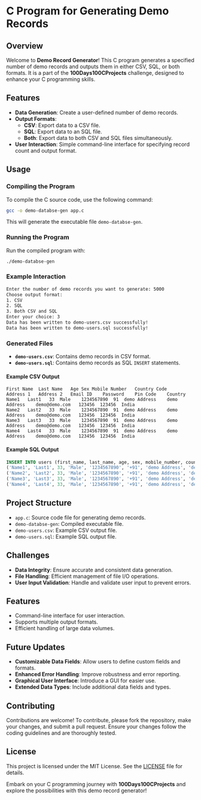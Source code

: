 # C Program for Generating Demo Records

## Overview

Welcome to **Demo Record Generator**! This C program generates a specified number of demo records and outputs them in either CSV, SQL, or both formats. It is a part of the **100Days100CProjects** challenge, designed to enhance your C programming skills.

## Features

- **Data Generation**: Create a user-defined number of demo records.
- **Output Formats**:
  - **CSV**: Export data to a CSV file.
  - **SQL**: Export data to an SQL file.
  - **Both**: Export data to both CSV and SQL files simultaneously.
- **User Interaction**: Simple command-line interface for specifying record count and output format.

## Usage

### Compiling the Program

To compile the C source code, use the following command:

```bash
gcc -o demo-databse-gen app.c
```

This will generate the executable file `demo-databse-gen`.

### Running the Program

Run the compiled program with:

```bash
./demo-databse-gen
```

### Example Interaction

```bash
Enter the number of demo records you want to generate: 5000
Choose output format:
1. CSV
2. SQL
3. Both CSV and SQL  
Enter your choice: 3 
Data has been written to demo-users.csv successfully!
Data has been written to demo-users.sql successfully!
```

### Generated Files

- **`demo-users.csv`**: Contains demo records in CSV format.
- **`demo-users.sql`**: Contains demo records as SQL `INSERT` statements.

#### Example CSV Output

```plaintext
First Name	Last Name	Age	Sex	Mobile Number	Country Code	Address 1	Address 2	Email ID	Password	Pin Code	Country
Name1	Last1	33	Male	1234567890	91	demo Address	demo Address	demo@demo.com	123456	123456	India
Name2	Last2	33	Male	1234567890	91	demo Address	demo Address	demo@demo.com	123456	123456	India
Name3	Last3	33	Male	1234567890	91	demo Address	demo Address	demo@demo.com	123456	123456	India
Name4	Last4	33	Male	1234567890	91	demo Address	demo Address	demo@demo.com	123456	123456	India
```

#### Example SQL Output

```sql
INSERT INTO users (first_name, last_name, age, sex, mobile_number, country_code, address1, address2, email, password, pin_code, country) VALUES
('Name1', 'Last1', 33, 'Male', '1234567890', '+91', 'demo Address', 'demo Address', 'demo@demo.com', '123456', '123456', 'India'),
('Name2', 'Last2', 33, 'Male', '1234567890', '+91', 'demo Address', 'demo Address', 'demo@demo.com', '123456', '123456', 'India'),
('Name3', 'Last3', 33, 'Male', '1234567890', '+91', 'demo Address', 'demo Address', 'demo@demo.com', '123456', '123456', 'India'),
('Name4', 'Last4', 33, 'Male', '1234567890', '+91', 'demo Address', 'demo Address', 'demo@demo.com', '123456', '123456', 'India');
```

## Project Structure

- `app.c`: Source code file for generating demo records.
- `demo-databse-gen`: Compiled executable file.
- `demo-users.csv`: Example CSV output file.
- `demo-users.sql`: Example SQL output file.

## Challenges

- **Data Integrity**: Ensure accurate and consistent data generation.
- **File Handling**: Efficient management of file I/O operations.
- **User Input Validation**: Handle and validate user input to prevent errors.

## Features

- Command-line interface for user interaction.
- Supports multiple output formats.
- Efficient handling of large data volumes.

## Future Updates

- **Customizable Data Fields**: Allow users to define custom fields and formats.
- **Enhanced Error Handling**: Improve robustness and error reporting.
- **Graphical User Interface**: Introduce a GUI for easier use.
- **Extended Data Types**: Include additional data fields and types.

## Contributing

Contributions are welcome! To contribute, please fork the repository, make your changes, and submit a pull request. Ensure your changes follow the coding guidelines and are thoroughly tested.

## License

This project is licensed under the MIT License. See the [LICENSE](LICENSE) file for details.



Embark on your C programming journey with **100Days100CProjects** and explore the possibilities with this demo record generator!

